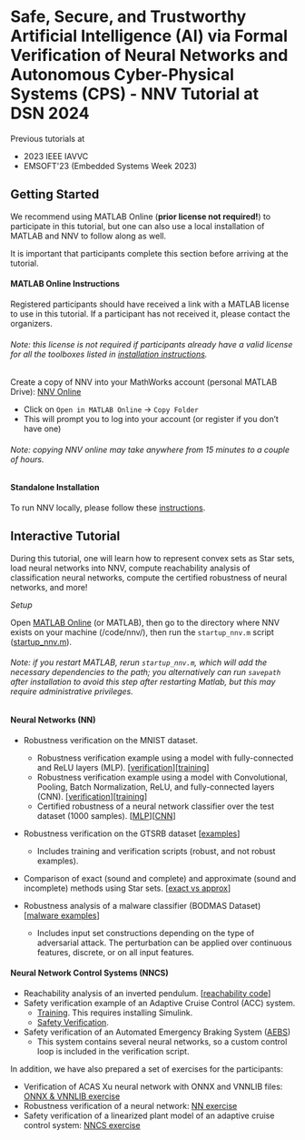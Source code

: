 # Safe, Secure, and Trustworthy Artificial Intelligence (AI) via Formal Verification of Neural Networks and Autonomous Cyber-Physical Systems (CPS) - NNV Tutorial at DSN 2024

Previous tutorials at

 - 2023 IEEE IAVVC
 - EMSOFT'23 (Embedded Systems Week 2023)


## Getting Started
We recommend using MATLAB Online (**prior license not required!**) to participate in this tutorial, but one can also use a local installation of MATLAB and NNV to follow along as well.

It is important that participants complete this section before arriving at the tutorial.

#### MATLAB Online Instructions

Registered participants should have received a link with a MATLAB license to use in this tutorial. If a participant has not received it, please contact the organizers. 

###### Note: this license is not required if participants already have a valid license for all the toolboxes listed in [installation instructions](/README.md#installation).

Create a copy of NNV into your MathWorks account (personal MATLAB Drive):
[NNV Online](https://drive.mathworks.com/sharing/cd6fe866-b737-46e1-8890-26c30db8d102)
  - Click on `Open in MATLAB Online` -> `Copy Folder`
  - This will prompt you to log into your account (or register if you don’t have one)
###### Note: copying NNV online may take anywhere from 15 minutes to a couple of hours.

#### Standalone Installation

To run NNV locally, please follow these [instructions](/README.md#installation).


## Interactive Tutorial

During this tutorial, one will learn how to represent convex sets as Star sets, load neural networks into NNV, compute reachability analysis of classification neural networks, compute the certified robustness of neural networks, and more!

_Setup_

Open [MATLAB Online](https://workshop-matlab.mathworks.com/) (or MATLAB), then go to the directory where NNV exists on your machine (/code/nnv/), then run the `startup_nnv.m` script ([startup_nnv.m](/code/nnv/startup_nnv.m)).
    
###### Note: if you restart MATLAB, rerun `startup_nnv.m`, which will add the necessary dependencies to the path; you alternatively can run `savepath` after installation to avoid this step after restarting Matlab, but this may require administrative privileges.


#### Neural Networks (NN)

* Robustness verification on the MNIST dataset.
    * Robustness verification example using a model with fully-connected and ReLU layers (MLP). [[verification](NN/MNIST/verify_fc.m)][[training](NN/MNIST/training_fc.m)]
    * Robustness verification example using a model with Convolutional, Pooling, Batch Normalization, ReLU, and fully-connected layers (CNN). [[verification](NN/MNIST/verify.m)][[training](NN/MNIST/training.m)]
    * Certified robustness of a neural network classifier over the test dataset (1000 samples). [[MLP](NN/MNIST/verify_fc_allTest.m)][[CNN](NN/MNIST/verify_allTest.m)]

* Robustness verification on the GTSRB dataset [[examples](NN/GTSRB)]
    * Includes training and verification scripts (robust, and not robust examples).
* Comparison of exact (sound and complete) and approximate (sound and incomplete) methods using Star sets. [[exact vs approx](NN/compareReachability/reach_exact_vs_approx.m)]
* Robustness analysis of a malware classifier (BODMAS Dataset) [[malware examples](NN/malware)]
    * Includes input set constructions depending on the type of adversarial attack. The perturbation can be applied over continuous features, discrete, or on all input features. 

#### Neural Network Control Systems (NNCS)

* Reachability analysis of an inverted pendulum. [[reachability code](NNCS/InvertedPendulum/reach_invP.m)]
* Safety verification example of an Adaptive Cruise Control (ACC) system.
    * [Training](NNCS/ACC/Training%20and%20testing). This requires installing Simulink.
    * [Safety Verification](NNCS/ACC/Verification/verify.m).
* Safety verification of an Automated Emergency Braking System ([AEBS](NNCS/AEBS))
    * This system contains several neural networks, so a custom control loop is included in the verification script.

In addition, we have also prepared a set of exercises for the participants:
* Verification of ACAS Xu neural network with ONNX and VNNLIB files: [ONNX & VNNLIB exercise](NN/ACAS%20Xu/exercise_vnnlib_onnx.m)
* Robustness verification of a neural network: [NN exercise](NN/GTSRB/exercise_verify_robustness.m)
* Safety verification of a linearized plant model of an adaptive cruise control system: [NNCS exercise](NNCS/ACC/Exercise/exercise_reachability_nncs.m)
